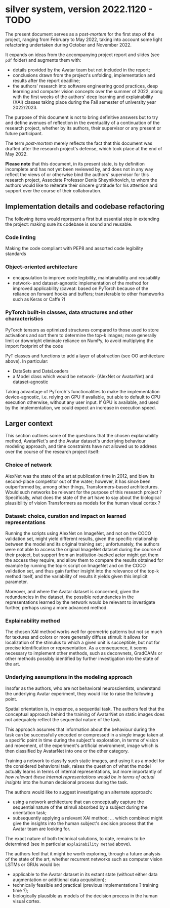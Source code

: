 # silver system, version 2022.1120 - TODO

The present document serves as a _post-mortem_ for the first step of the project, ranging from February to May 2022, taking into account some light refactoring undertaken during October and November 2022.

It expands on ideas from the accompanying project report and slides (see ``pdf`` folder) and augments them with:
- details provided by the Avatar team but not included in the report;
- conclusions drawn from the project's unfolding, implementation and results after the report deadline;
- the authors' research into software engineering good practices, deep learning and computer vision concepts over the summer of 2022, along with the first weeks of the authors' deep learning and explainability (XAI) classes taking place during the Fall semester of university year 2022/2023.

The purpose of this document is not to bring definitive answers but to try and define avenues of reflection in the eventuality of a continuation of the research project, whether by its authors, their supervisor or any present or future participant.

The term _post-mortem_ merely reflects the fact that this document was drafted after the research project's defense, which took place at the end of May 2022.

**Please note** that this document, in its present state, is by definition incomplete and has not yet been reviewed by, and does not in any way reflect the views of or otherwise bind the authors' supervisor for this research project, Associate Professor Denis Sheynikhovich, to whom the authors would like to reiterate their sincere gratitude for his attention and support over the course of their collaboration.

## Implementation details and codebase refactoring

The following items would represent a first but essential step in extending the project: making sure its codebase is sound and reusable.

### Code linting
Making the code compliant with PEP8 and assorted code legibility standards

### Object-oriented architecture
- encapsulation to improve code legibility, maintainability and reusability
- network- and dataset-agnostic implementation of the method for improved applicability (caveat: based on PyTorch because of the reliance on forward hooks and buffers; transferable to other frameworks such as Keras or Caffe ?)

### PyTorch built-in classes, data structures and other characteristics
PyTorch tensors as optimized structures compared to those used to store activations and sort them to determine the top-k images; more generally limit or downright eliminate reliance on NumPy, to avoid multiplying the import footprint of the code

PyT classes and functions to add a layer of abstraction (see OO architecture above). In particular:
- DataSets and DataLoaders
- a Model class which would be network- (AlexNet or AvatarNet) and dataset-agnostic

Taking advantage of PyTorch's functionalities to make the implementation device-agnostic, i.e. relying on GPU if available, but able to default to CPU execution otherwise, without any user input. If GPU is available, and used by the implementation, we could expect an increase in execution speed.

## Larger context

This section outlines some of the questions that the chosen explainability method, AvatarNet's and the Avatar dataset's underlying behaviour modeling approach, and time constraints have not allowed us to address over the course of the research project itself:

### Choice of network

AlexNet was the state of the art at publication time in 2012, and blew its second-place competitor out of the water; however, it has since been outperformed by, among other things, Transformers-based architectures. Would such networks be relevant for the purpose of this research project ? Specifically, what does the state of the art have to say about the biological plausibility of vision Transformers as models for the human visual cortex ?

### Dataset: choice, curation and impact on learned representations

Running the scripts using AlexNet on ImageNet, and not on the COCO validation set, might yield different results, given the specific relationship between the model and its original training set ; unfortunately, the authors were not able to access the original ImageNet dataset during the course of their project, but support from an institution-backed actor might get them the access they require, and allow them to compare the results obtained for example by running the top-k script on ImageNet and on the COCO validation set, and thus gain further insight into the relevance of the top-k method itself, and the variability of results it yields given this implicit parameter.

Moreover, and where the Avatar dataset is concerned, given the redundancies in the dataset, the possible redundancies in the representations learned by the network would be relevant to investigate further, perhaps using a more advanced method.

### Explainability method
The chosen XAI method works well for geometric patterns but not so much for textures and colors or more generally diffuse stimuli: it allows for localization of the stimulus to which a given unit is succeptible, but not for precise identification or representation. As a consequence, it seems necessary to implement other methods, such as deconvnets, GradCAMs or other methods possibly identified by further investigation into the state of the art.

### Underlying assumptions in the modeling approach
Insofar as the authors, who are not behavioral neuroscientists, understand the underlying Avatar experiment, they would like to raise the following point.

Spatial orientation is, in essence, a sequential task. The authors feel that the conceptual approach behind the training of AvatarNet on static images does not adequately reflect the sequential nature of the task.

This approach assumes that information about the behaviour during the task can be successfully encoded or compressed in a single image taken at a specific point in time during the subject's exploration, in terms of vision and movement, of the experiment's artificial environment, image which is then classified by AvatarNet into one or the other category.

Training a network to classify such static images, and using it as a model for the considered behavioral task, raises the question of what the model actually learns in terms of internal representations, but more importantly of _how relevant these internal representations would be in terms of actual insights_ into the human decisional process during the task.

The authors would like to suggest investigating an alternate approach:
- using a network architecture that can conceptually capture the sequential nature of the stimuli absorbed by a subject during the orientation task;
- subsequently applying a relevant XAI method;
... which combined might give the insights into the human subject's decision process that the Avatar team are looking for.

The exact nature of both technical solutions, to date, remains to be determined (see in particular ``explainability method`` above).

The authors feel that it might be worth exploring, through a future analysis of the state of the art, whether recurrent networks such as computer vision LSTMs or GRUs would be:
- applicable to the Avatar dataset in its extant state (without either data augmentation or additional data acquisition);
- technically feasible and practical (previous implementations ? training time ?);
- biologically plausible as models of the decision process in the human visual cortex.
